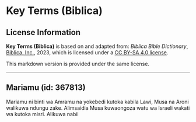 # Key Terms (Biblica)

## License Information

**Key Terms (Biblica)** is based on and adapted from: _Biblica Bible Dictionary_, [Biblica, Inc.](https://www.biblica.com/), 2023, which is licensed under a [CC BY-SA 4.0 license](https://creativecommons.org/licenses/by-sa/4.0/legalcode.en).

This markdown version is provided under the same license.



--------------------------------

## Mariamu (id: 367813)

Mariamu ni binti wa Amramu na yokebedi kutoka kabila Lawi, Musa na Aroni walikuwa ndungu zake. Alimsaidia Musa kuwaongoza watu wa Israeli wakati wa kutoka misri. Alikuwa nabii


